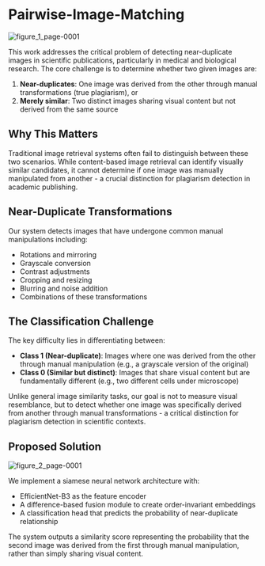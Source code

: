 # Pairwise-Image-Matching
![figure_1_page-0001](https://github.com/user-attachments/assets/1d035f65-e20c-41e5-95e7-bb089d96e6b7)

This work addresses the critical problem of detecting near-duplicate images in scientific publications, particularly in medical and biological research. The core challenge is to determine whether two given images are:

1. **Near-duplicates**: One image was derived from the other through manual transformations (true plagiarism), or
2. **Merely similar**: Two distinct images sharing visual content but not derived from the same source

## Why This Matters

Traditional image retrieval systems often fail to distinguish between these two scenarios. While content-based image retrieval can identify visually similar candidates, it cannot determine if one image was manually manipulated from another - a crucial distinction for plagiarism detection in academic publishing.

## Near-Duplicate Transformations

Our system detects images that have undergone common manual manipulations including:
- Rotations and mirroring
- Grayscale conversion
- Contrast adjustments
- Cropping and resizing
- Blurring and noise addition
- Combinations of these transformations

## The Classification Challenge

The key difficulty lies in differentiating between:
- **Class 1 (Near-duplicate)**: Images where one was derived from the other through manual manipulation (e.g., a grayscale version of the original)
- **Class 0 (Similar but distinct)**: Images that share visual content but are fundamentally different (e.g., two different cells under microscope)

Unlike general image similarity tasks, our goal is not to measure visual resemblance, but to detect whether one image was specifically derived from another through manual transformations - a critical distinction for plagiarism detection in scientific contexts.

## Proposed Solution
![figure_2_page-0001](https://github.com/user-attachments/assets/67dfe62a-b288-4756-aafc-d76cd31b309f)

We implement a siamese neural network architecture with:
- EfficientNet-B3 as the feature encoder
- A difference-based fusion module to create order-invariant embeddings
- A classification head that predicts the probability of near-duplicate relationship

The system outputs a similarity score representing the probability that the second image was derived from the first through manual manipulation, rather than simply sharing visual content.
